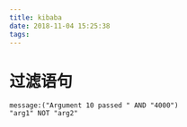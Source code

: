 ```yaml
---
title: kibaba
date: 2018-11-04 15:25:38
tags:
---
```



# 过滤语句

```
message:("Argument 10 passed " AND "4000")
"arg1" NOT "arg2"
```